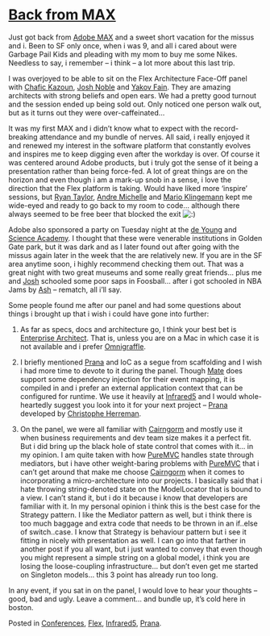 # [Back from MAX](http://custardbelly.com/blog/2008/11/23/back-from-max/)

Just got back from [Adobe MAX](http://max.adobe.com/) and a sweet short vacation for the missus and i. Been to SF only once, when i was 9, and all i cared about were Garbage Pail Kids and pleading with my mom to buy me some Nikes. Needless to say, i remember – i think – a lot more about this last trip.

I was overjoyed to be able to sit on the Flex Architecture Face-Off panel with [Chafic Kazoun](http://rewindlife.com/), [Josh Noble](http://thefactoryfactory.com/wordpress/) and [Yakov Fain](http://flexblog.faratasystems.com/). They are amazing architects with strong beliefs and open ears. We had a pretty good turnout and the session ended up being sold out. Only noticed one person walk out, but as it turns out they were over-caffeinated…

It was my first MAX and i didn’t know what to expect with the record-breaking attendance and my bundle of nerves. All said, i really enjoyed it and renewed my interest in the software platform that constantly evolves and inspires me to keep digging even after the workday is over. Of course it was centered around Adobe products, but i truly got the sense of it being a presentation rather than being force-fed. A lot of great things are on the horizon and even though i am a mark-up snob in a sense, i love the direction that the Flex platform is taking. Would have liked more ‘inspire’ sessions, but [Ryan Taylor](http://www.boostworthy.com/blog/), [Andre Michelle](http://blog.andre-michelle.com/) and [Mario Klingemann](http://www.quasimondo.com/) kept me wide-eyed and ready to go back to my room to code… although there always seemed to be free beer that blocked the exit ![:)](http://custardbelly.com/blog/wp-includes/images/smilies/icon_smile.gif)

Adobe also sponsored a party on Tuesday night at the [de Young](http://www.famsf.org/deyoung/) and [Science Academy](http://www.calacademy.org/). I thought that these were venerable institutions in Golden Gate park, but it was dark and as I later found out after going with the missus again later in the week that the are relatively new. If you are in the SF area anytime soon, i highly recommend checking them out. That was a great night with two great museums and some really great friends… plus me and [Josh](http://thefactoryfactory.com/wordpress/) schooled some poor saps in Foosball… after i got schooled in NBA Jams by [Ash](http://www.razorberry.com/blog/) – rematch, all i’ll say.

Some people found me after our panel and had some questions about things i brought up that i wish i could have gone into further:

1. As far as specs, docs and architecture go, I think your best bet is [Enterprise Architect](http://www.sparxsystems.com.au/products/ea/trial.html). That is, unless you are on a Mac in which case it is not available and i prefer [Omnigraffle](http://www.omnigroup.com/applications/OmniGraffle/).

2. I briefly mentioned [Prana](http://www.pranaframework.org/) and IoC as a segue from scaffolding and I wish i had more time to devote to it during the panel. Though [Mate](http://mate.asfusion.com/) does support some dependency injection for their event mapping, it is compiled in and i prefer an external application context that can be configured for runtime. We use it heavily at [Infrared5](http://www.infrared5.com/) and I would whole-heartedly suggest you look into it for your next project – [Prana](http://www.pranaframework.org/) developed by [Christophe Herreman](http://www.herrodius.com/blog/).

3. On the panel, we were all familiar with [Cairngorm](http://opensource.adobe.com/wiki/display/cairngorm/Cairngorm) and mostly use it when business requirements and dev team size makes it a perfect fit. But i did bring up the black hole of state control that comes with it… in my opinion. I am quite taken with how [PureMVC](http://puremvc.org/) handles state through mediators, but i have other weight-baring problems with [PureMVC](http://puremvc.org/) that i can’t get around that make me choose [Cairngorm](http://opensource.adobe.com/wiki/display/cairngorm/Cairngorm) when it comes to incorporating a micro-architecture into our projects. I basically said that i hate throwing string-denoted state on the ModelLocator that is bound to a view. I can’t stand it, but i do it because i know that developers are familiar with it. In my personal opinion i think this is the best case for the Strategy pattern. I like the Mediator pattern as well, but i think there is too much baggage and extra code that needs to be thrown in an if..else of switch..case. I know that Strategy is behaviour pattern but i see it fitting in nicely with presentation as well. I can go into that farther in another post if you all want, but i just wanted to convey that even though you might represent a simple string on a global model, i think you are losing the loose-coupling infrastructure… but don’t even get me started on Singleton models… this 3 point has already run too long.

In any event, if you sat in on the panel, I would love to hear your thoughts – good, bad and ugly. Leave a comment… and bundle up, it’s cold here in boston.

Posted in [Conferences](http://custardbelly.com/blog/category/conferences/), [Flex](http://custardbelly.com/blog/category/flex/), [Infrared5](http://custardbelly.com/blog/category/infrared5/), [Prana](http://custardbelly.com/blog/category/prana/).
